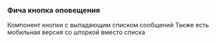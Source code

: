 ### Фича кнопка оповещения

Компонент кнопки с выпадающим списком сообщений
Также есть мобильная версия со шторкой вместо списка

